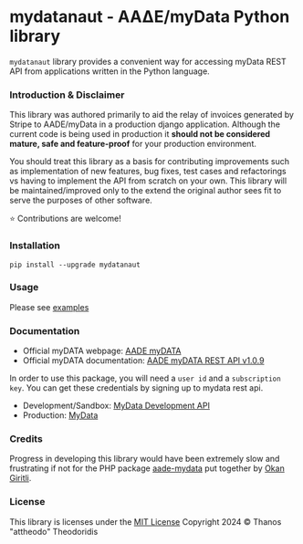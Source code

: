 # mydatanaut - ΑΑΔΕ/myData Python library
`mydatanaut` library provides a convenient way for accessing myData REST API from applications written in the Python language. 

### Introduction & Disclaimer
This library was authored primarily to aid the relay of invoices generated by Stripe to AADE/myData in a production django application. Although the current code is being used in production it **should not be considered mature, safe and feature-proof** for your production environment.

You should treat this library as a basis for contributing improvements such as implementation of new features, bug fixes, test cases and refactorings vs having to implement the API from scratch on your own. This library will be maintained/improved only to the extend the original author sees fit to serve the purposes of other software.

⭐️ Contributions are welcome!

### Installation
```
pip install --upgrade mydatanaut
```

### Usage
Please see [examples](https://github.com/attheodo/mydatanaut/tree/main/example)

### Documentation
- Official myDATA webpage: [AADE myDATA](https://www.aade.gr/mydata)
- Official myDATA documentation: [AADE myDATA REST API v1.0.9](https://www.aade.gr/sites/default/files/2024-07/myDATA%20API%20Documentation%20v1.0.9_official_erp.pdf)

In order to use this package, you will need a `user id` and a `subscription key`. You can get these credentials by signing up to mydata rest api.

- Development/Sandbox: [MyData Development API](https://mydata-dev-register.azurewebsites.net/)
- Production: [MyData](https://www.aade.gr/mydata)


### Credits
Progress in developing this library would have been extremely slow and frustrating if not for the PHP package [aade-mydata](https://github.com/firebed/aade-mydata) put together by [Okan Giritli](https://github.com/firebed). 

### License
This library is licenses under the [MIT License](License.md)
Copyright 2024 © Thanos "attheodo" Theodoridis
